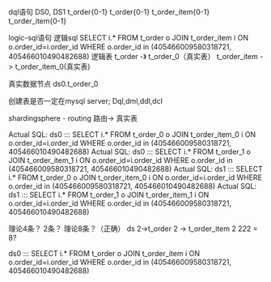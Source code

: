 ﻿dql语句
DS0,					DS1
t_order{0-1}			t_order{0-1}
t_order_item{0-1}		t_order_item{0-1}

logic-sql语句 逻辑sql
SELECT i.* FROM t_order o JOIN t_order_item i ON
 o.order_id=i.order_id WHERE o.order_id in (405466009580318721, 405466010490482688)
逻辑表
t_order -》 t_order_0（真实表）
t_order_item -> t_order_item_0(真实表)

真实数据节点
ds0.t_order_0

创建表是否一定在mysql server;
Dql,dml,ddl,dcl
 
 shardingsphere - routing 路由-> 真实表
 
Actual SQL: ds0 ::: SELECT i.* FROM t_order_0 o JOIN t_order_item_0 i ON o.order_id=i.order_id WHERE o.order_id in (405466009580318721, 405466010490482688)
Actual SQL: ds0 ::: SELECT i.* FROM t_order_1 o JOIN t_order_item_1 i ON o.order_id=i.order_id WHERE o.order_id in (405466009580318721, 405466010490482688)
Actual SQL: ds1 ::: SELECT i.* FROM t_order_0 o JOIN t_order_item_0 i ON o.order_id=i.order_id WHERE o.order_id in (405466009580318721, 405466010490482688)
Actual SQL: ds1 ::: SELECT i.* FROM t_order_1 o JOIN t_order_item_1 i ON o.order_id=i.order_id WHERE o.order_id in (405466009580318721, 405466010490482688)
 
 
 理论4条？
 2条？
 理论8条？（正确）
 ds 2->t_order 2 -> t_order_item 2
 2*2*2 = 8?
 
 
ds0 ::: SELECT i.* FROM t_order o JOIN t_order_item i ON o.order_id=i.order_id WHERE o.order_id in (405466009580318721, 405466010490482688)

 